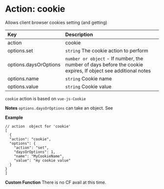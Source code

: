 # Action: cookie

Allows client browser cookies setting (and getting)

| Key | Description |
| :--- | :--- |
| action | cookie |
| options.set | `string` The cookie action to perform |
| options.daysOrOptions | `number or object` - If number, the number of days before the cookie expires, If object see additional notes |
| options.name | `string` Cookie name |
| options.value | `string` Cookie value |

`cookie` action is based on `vue-js-Cookie` 

**Notes**
`options.daysOrOptions` can take an object. See 

**Example**
```
// action  object for 'cookie'
[
  {
  "action": "cookie",
  "options": {
    "action": "set",
    "daysOrOptions": 1,
    "name": "MyCookieName",
    "value": "my cookie value"
  }
}
]
```

**Custom Function**
There is no CF avail at this time.